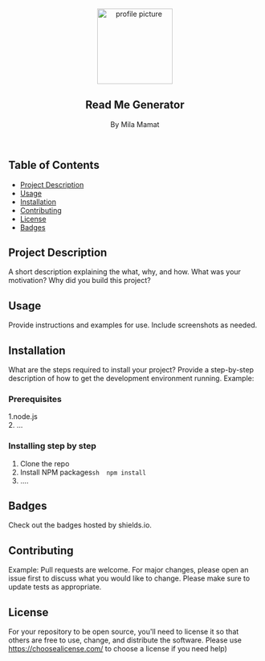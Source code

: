 

<br />
<p align="center">

<img src=" https://avatars2.githubusercontent.com/u/59339564?v=4" alt="profile picture" width="150" height="150">

<h2 align="center">Read Me Generator</h2>

<p align="center">
By Mila Mamat
</p>
<br />
</p>


## Table of Contents
* [Project Description](#project-description)
* [Usage](#usage)
* [Installation](#installation)
* [Contributing](#contributing)
* [License](#license)
* [Badges](#badges)

## Project Description
A short description explaining the what, why, and how. What  was your motivation? Why did you build this project? 
## Usage
Provide instructions and examples for use. Include screenshots as needed.
## Installation
 What are the steps required to install your project? Provide a step-by-step description of how to get the development environment running.
 Example: 
  ### Prerequisites
  1.node.js  
 2. ... 
### Installing step by step 
 1. Clone the repo 
 2. Install NPM packages```sh  npm install```  
 3. ....
## Badges
Check out the badges hosted by shields.io. 

## Contributing
Example: 
 Pull requests are welcome. For major changes, please open an issue first to discuss what you would like to change. 
 Please make sure to update tests as appropriate.

## License
For your repository to be open source, you'll need to license it so that others are free to use, change, and distribute the software. Please use https://choosealicense.com/ to choose a license if you need help)
  
